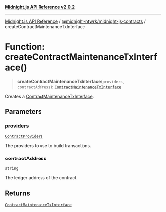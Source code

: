 [**Midnight.js API Reference v2.0.2**](../../../README.md)

***

[Midnight.js API Reference](../../../packages.md) / [@midnight-ntwrk/midnight-js-contracts](../README.md) / createContractMaintenanceTxInterface

# Function: createContractMaintenanceTxInterface()

> **createContractMaintenanceTxInterface**(`providers`, `contractAddress`): [`ContractMaintenanceTxInterface`](../type-aliases/ContractMaintenanceTxInterface.md)

Creates a [ContractMaintenanceTxInterface](../type-aliases/ContractMaintenanceTxInterface.md).

## Parameters

### providers

[`ContractProviders`](../type-aliases/ContractProviders.md)

The providers to use to build transactions.

### contractAddress

`string`

The ledger address of the contract.

## Returns

[`ContractMaintenanceTxInterface`](../type-aliases/ContractMaintenanceTxInterface.md)
